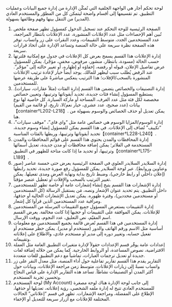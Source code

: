 لوحة تحكم أجار هي الواجهة الخلفية التي تُمكّن الإدارة من إدارة جميع البيانات وعمليات التطبيق. تم تقسيمها إلى أقسام واضحة ليتمكن كل من المطوّر والمستخدم العادي (المدير) من التنقل بينها وفهم وظائفها بسهولة.
1. الصفحة الرئيسية للوحة التحكم
عند تسجيل الدخول كمسؤول تظهر صفحة ملخص تُبين أهم الإحصاءات مثل عدد الإعلانات المنشورة، عدد الإعلانات بانتظار المراجعة، عدد المستخدمين الجدد، متوسط التقييمات، وعدد النقرات على زر واتساب. توفر هذه الصفحة نظرة سريعة على حالة المنصة وتساعد الإدارة على اتخاذ قرارات سريعة.
2. إدارة الإعلانات
هذا القسم يسمح بعرض كل الإعلانات في جدول مع إمكانية فلترتها حسب الحالة (مسودة، بانتظار، منشور، مرفوض، مخفي، مؤجّر). يمكن للمسؤول عرض تفاصيل الإعلان، قبوله أو رفضه، إخفاؤه أو إظهاره، أو تغيير حالته إلى “مؤجّر”. عند الرفض يُطلب سبب ليظهر للمالك. يوجد أيضاً خيار لإعادة ترتيب الإعلانات المنشورة بالسحب/الإفلات؛ هذا الترتيب ينعكس مباشرةً على طريقة عرضها للمستخدمين.
3. إدارة التصنيفات والخصائص
يتضمن هذا القسم إدارة الفئات (مثلاً عقارات، سيارات). يستطيع المسؤول إنشاء فئات جديدة، تحديد أيقوناتها وترتيبها، وتعيين خصائص مخصصة لكل فئة مثل عدد الغرف، المساحة أو ماركة السيارة. كل خاصية لها نوع بيانات (عدد صحيح، عدد عشري، خيار نعم/لا، تاريخ، أو قائمة من القيم)【container†L202-L218】. يمكن تعديل أو حذف الخصائص والوسوم بسهولة من هنا.
4. إدارة الوسوم/المزايا
الوسوم هي خصائص عامة مثل “واي فاي”، “موقف سيارات”، “تكييف” تُضاف إلى الإعلانات. في هذا القسم يمكن للمسؤول إنشاء وسوم جديدة، تحديد أيقوناتها وترتيبها، وربطها بالفئات المناسبة【container†L228-L240】.
5. إدارة المحافظات والمدن
يحتوي هذا القسم على قوائم المحافظات والمدن المستخدمة في الفلاتر؛ يمكن إضافة محافظات أو مدن جديدة، تعديل أسمائها وترتيبها، أو تحديد ما إذا كانت متاحة للظهور في التطبيق【container†L175-L189】.
6. إدارة السلايدر
السلايدر العلوي في الصفحة الرئيسية يعرض حتى خمسة عناصر (صور وعناوين وروابط). عبر لوحة السلايدر يمكن للمسؤول رفع صورة جديدة، تحديد رابطها (إعلان داخلي أو رابط خارجي)، وضبط تاريخ بداية ونهاية العرض ومدى تفعيلها. يمكن تغيير الترتيب بالسحب والإفلات أو تعطيل عنصر مؤقتاً.
7. إدارة الإشعارات
هذا القسم يتيح إنشاء إشعارات عامة أو خاصة تظهر للمستخدمين داخل التطبيق. يتم تحديد عنوان الإشعار ونصه، مَن يستقبل الرسالة (كل المستخدمين أو مستخدمين محددين)، وفترة ظهوره. يمكن تعديل الإشعارات الحالية أو حذفها، ومراقبة عدد المستخدمين الذين قرأوا كل إشعار.
8. إدارة التقييمات
يستعرض المسؤول جميع التقييمات المرسلة من المستخدمين للإعلانات. يمكن الموافقة على التقييمات أو حجبها إذا كانت مخالفة. يعرض القسم اسم المقيّم، نص التعليق، عدد النجوم، ووقت الإرسال.
9. إدارة المستخدمين
في هذا القسم تُعرض قائمة بجميع المستخدمين مع معلومات أساسية مثل الاسم ورقم الهاتف والدور (مستخدم أو مدير). يمكن حظر مستخدم أو تفعيل حسابه، وتغيير دوره إلى مدير أو مستخدم عادي، والاطلاع على إعلاناته وتقييماته.
10. إعدادات عامة
يوفّر قسم الإعدادات حقولاً لإدارة متغيرات التطبيق العامة مثل العملة الافتراضية، نصوص المساعدة، أو الروابط الخارجية. كما يمكن من خلاله إضافة لغات جديدة أو تعديل ترجمات العبارات، تماشياً مع دعم التطبيق للغات متعددة.
11. التقارير
يقدم هذا القسم تقارير تفاعلية حول أداء المنصة، مثل معدل النقر على زر واتساب نسبةً إلى زيارات الإعلانات، متوسط زمن مراجعة الإعلانات، وبيانات حول أكثر المدن أو التصنيفات نشاطاً. تساعد هذه التقارير الإدارة على قياس النجاح وتحسين تجربة المستخدم.
12. لوحة المستخدم (My Account)
إلى جانب لوحة الإدارة هناك لوحة مصغرة للمستخدم العادي تتيح له إدارة ملفه الشخصي، رؤية إعلاناته، تعديلها أو حذفها، الإطلاع على المفضلة، ومراجعة الإشعارات. تظهر في قسم “إعلاناتي” الحالات المختلفة للإعلانات مع أزرار سريعة للتعديل أو الإخفاء.

